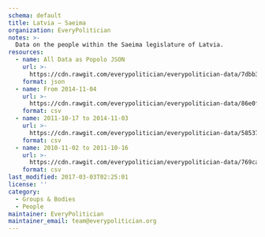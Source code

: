 ```yaml
---
schema: default
title: Latvia — Saeima
organization: EveryPolitician
notes: >-
  Data on the people within the Saeima legislature of Latvia.
resources:
  - name: All Data as Popolo JSON
    url: >-
      https://cdn.rawgit.com/everypolitician/everypolitician-data/7dbb37a97fd7b1b99b588165af86deb9f9c8e092/data/Latvia/Saeima/ep-popolo-v1.0.json
    format: json
  - name: From 2014-11-04
    url: >-
      https://cdn.rawgit.com/everypolitician/everypolitician-data/86e0feec9980bb90f00b0c7baa41ac98ca59bee3/data/Latvia/Saeima/term-12.csv
    format: csv
  - name: 2011-10-17 to 2014-11-03
    url: >-
      https://cdn.rawgit.com/everypolitician/everypolitician-data/585373645f4dfcb30fb34455dddc96808242a0df/data/Latvia/Saeima/term-11.csv
    format: csv
  - name: 2010-11-02 to 2011-10-16
    url: >-
      https://cdn.rawgit.com/everypolitician/everypolitician-data/769cad8f9bb1bc383ae7d78221977d9fc666a772/data/Latvia/Saeima/term-10.csv
    format: csv
last_modified: 2017-03-03T02:25:01
license: ''
category:
  - Groups & Bodies
  - People
maintainer: EveryPolitician
maintainer_email: team@everypolitician.org
---
```

